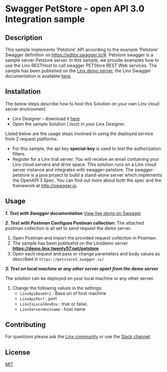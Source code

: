 #  Swagger PetStore - open API 3.0 Integration sample

## Description
This sample implements 'Petstore' API according to the example 'Petstore' Swagger definition on https://editor.swagger.io/#. Petstore swagger is a sample server Petstore server. In this sample, we provide examples how to use the Linx RESTHost to call swagger PETStore REST Web services.  The sample has been published on the [Linx demo server](https://demo.linx.twenty57.net/), the Linx Swagger documentation is available [here](https://demo.api.linx.twenty57.net/petstore/swagger).  

## Installation
The below steps describe how to host this Solution on your own Linx cloud server environment.
- Linx Designer - download it [here](https://linx.software/)
- Open the sample Solution (.lsoz) in your Linx Designer.

Listed below are the usage steps involved in using the deployed service from 2 request platforms:
- For this sample, the api key **special-key** is used to test the authorization filters. 
- Register for a Linx trial server. You will receive an email containing your Linx cloud servera and drive space.
This solution runs on a Linx cloud server instance and integrates with swagger-petstore.  The swagger-petstore is a java project to build a stand-alone server which implements the OpenAPI 3 Spec. You can find out more about both the spec and the framework at http://swagger.io.  


## Usage
***1. Test with Swagger documentation***
[View live demo on Swagger](https://demo.api.linx.twenty57.net/petstore/swagger)

***2. Test with Postman***
****Configure Postman collection:****
The attached postman collection is all set to send request the demo server.
1. Open Postman and import the provided request collection in Postman.
2. The sample has been publisehd on the Linxdemo server **https://demo.linx.twenty57.net/petstore**.  
3. Open each request and pass or change parameters and body values as described in `https://petstore3.swagger.io/`

***3. Test on local machine or any other server apart from the demo server***

The solution can be deployed on your local machine or any other server.  
1. Change the following values in the settings:
    - `LinxApiBaseUri` : Base uri of host machine
    - `LinxApiPort` : port
    - `LinxIsLocalDevEnv` : true or false. 
    - `LinxServerHostname` : host name

## Contributing

For questions please ask the [Linx community](https://linx/software/community) or use the [Slack channel](https://linxsoftware.slack.com/archives/C01FLBC1XNX). 

## License

[MIT](https://github.com/linx-software/template-repo/blob/main/LICENSE.txt)
